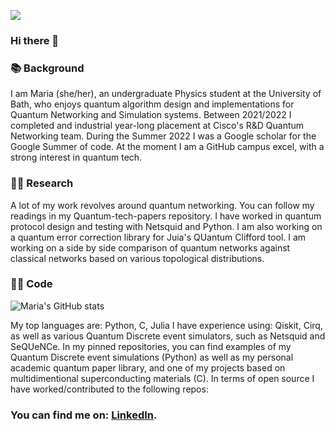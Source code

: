 ![](https://komarev.com/ghpvc/?username=mgg39&style=for-the-badge&color=blueviolet)

### Hi there 👋

### 📚 Background
I am Maria (she/her), an undergraduate Physics student at the University of Bath, who enjoys quantum algorithm design and implementations for Quantum Networking and Simulation systems.
Between 2021/2022 I completed and industrial year-long placement at Cisco's R&D Quantum Networking team. During the Summer 2022 I was a Google scholar for the Google Summer of code. At the moment I am a GitHub campus excel, with a strong interest in quantum tech.

### 👩‍💻 Research 
A lot of my work revolves around quantum networking. You can follow my readings in my Quantum-tech-papers repository.
I have worked in quantum protocol design and testing with Netsquid and Python.
I am also working on a quantum error correction library for Juia's QUantum Clifford tool.
I am working on a side by side comparison of quantum networks against classical networks based on various topological distributions.


### 👩‍💻 Code 
![Maria's GitHub stats](https://github-readme-stats.vercel.app/api?username=mgg39&count_private=true&show_icons=true&theme=nightowl&hide=prs,contribs)

My top languages are: Python, C, Julia
I have experience using: Qiskit, Cirq, as well as various Quantum Discrete event simulators, such as Netsquid and SeQUeNCe. 
In my pinned repositories, you can find examples of my Quantum Discrete event simulations (Python) as well as my personal academic quantum paper library, and one of my projects based on multidimentional superconducting materials (C).
In terms of open source I have worked/contributed to the following repos:

### You can find me on: [LinkedIn][1].
[1]: https://www.linkedin.com/in/maria-gragera-garces/

